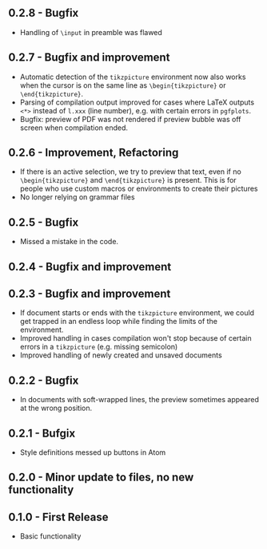 ## 0.2.8 - Bugfix
* Handling of `\input` in preamble was flawed 

## 0.2.7 - Bugfix and improvement
* Automatic detection of the `tikzpicture` environment now also works when the cursor is on the same line as `\begin{tikzpicture}` or `\end{tikzpicture}`.
* Parsing of compilation output improved for cases where LaTeX outputs `<*>` instead of `l.xxx` (line number), e.g. with certain errors in `pgfplots`.
* Bugfix: preview of PDF was not rendered if preview bubble was off screen when compilation ended.

## 0.2.6 - Improvement, Refactoring
* If there is an active selection, we try to preview that text, even if no `\begin{tikzpicture}` and `\end{tikzpicture}` is present. This is for people who use custom macros or environments to create their pictures
* No longer relying on grammar files

## 0.2.5 - Bugfix
* Missed a mistake in the code.

## 0.2.4 - Bugfix and improvement
## 0.2.3 - Bugfix and improvement
* If document starts or ends with the `tikzpicture` environment, we could get trapped in an endless loop while finding the limits of the environment.
* Improved handling in cases compilation won't stop because of certain errors in a `tikzpicture` (e.g. missing semicolon)
* Improved handling of newly created and unsaved documents

## 0.2.2 - Bugfix
* In documents with soft-wrapped lines, the preview sometimes appeared at the wrong position.

## 0.2.1 - Bufgix
* Style definitions messed up buttons in Atom

## 0.2.0 - Minor update to files, no new functionality

## 0.1.0 - First Release
* Basic functionality
